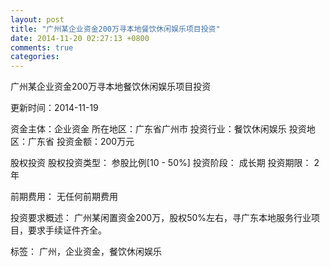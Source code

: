 ```yaml
---
layout: post
title: "广州某企业资金200万寻本地餐饮休闲娱乐项目投资"
date: 2014-11-20 02:27:13 +0800
comments: true
categories: 
---
```

广州某企业资金200万寻本地餐饮休闲娱乐项目投资



更新时间：2014-11-19

资金主体：企业资金
所在地区：广东省广州市
投资行业：餐饮休闲娱乐
投资地区：广东省
投资金额：200万元

股权投资
股权投资类型：
                            参股比例[10 - 50%] 
                                                                                投资阶段：
                            成长期 
                                                                                                                                        投资期限：
                            2 年

前期费用：
无任何前期费用

投资要求概述：
广州某闲置资金200万，股权50%左右，寻广东本地服务行业项目，要求手续证件齐全。

标签：
广州，企业资金，餐饮休闲娱乐

